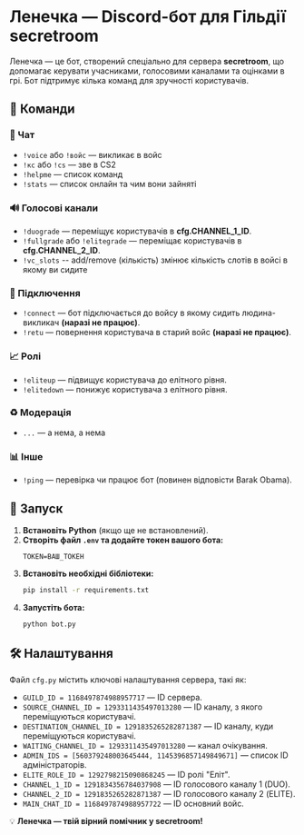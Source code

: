 # Ленечка — Discord-бот для Гільдії secretroom

Ленечка — це бот, створений спеціально для сервера **secretroom**, що допомагає керувати учасниками, голосовими каналами та оцінками в грі. Бот підтримує кілька команд для зручності користувачів.

## 📌 Команди

### 💬 Чат
- `!voice` або `!войс` — викликає в войс 
- `!кс` або `!cs` — зве в CS2
- `!helpme` — список команд
- `!stats` — список онлайн та чим вони зайняті


### 🔊 Голосові канали
- `!duograde` — переміщує користувачів в **cfg.CHANNEL_1_ID**.
- `!fullgrade` або `!elitegrade` — переміщає користувачів в **cfg.CHANNEL_2_ID**.
- `!vc_slots` -- add/remove (кількість) змінює кількість слотів в войсі в якому ви сидите

### 📡 Підключення
- `!connect` — бот підключається до войсу в якому сидить людина-викликач **(наразі не працює)**.
- `!retu` — повернення користувача в старий войс **(наразі не працює)**.

### 📈 Ролі
- `!eliteup` — підвищує користувача до елітного рівня.
- `!elitedown` — понижує користувача з елітного рівня.

### ♻️ Модерація
- `...` — а нема, а нема

### 📊 Інше
- `!ping` — перевірка чи працює бот (повинен відповісти Barak Obama).

## :rocket: Запуск
1. **Встановіть Python** (якщо ще не встановлений).
2. **Створіть файл `.env` та додайте токен вашого бота:**
   ```env
   TOKEN=ВАШ_ТОКЕН
   ```
3. **Встановіть необхідні бібліотеки:**
   ```sh
   pip install -r requirements.txt
   ```
4. **Запустіть бота:**
   ```sh
   python bot.py
   ```


## 🛠 Налаштування
Файл `cfg.py` містить ключові налаштування сервера, такі як:
- `GUILD_ID = 1168497874988957717` — ID сервера.
- `SOURCE_CHANNEL_ID = 1293311435497013280` — ID каналу, з якого переміщуються користувачі.
- `DESTINATION_CHANNEL_ID = 1291835265282871387` — ID каналу, куди переміщуються користувачі.
- `WAITING_CHANNEL_ID = 1293311435497013280` — канал очікування.
- `ADMIN_IDS = [560379248003645444, 1145396857149849671]` — список ID адміністраторів.
- `ELITE_ROLE_ID = 1292798215090868245` — ID ролі "Еліт".
- `CHANNEL_1_ID = 1291834356784037908` — ID голосового каналу 1 (DUO).
- `CHANNEL_2_ID = 1291835265282871387` — ID голосового каналу 2 (ELITE).
- `MAIN_CHAT_ID = 1168497874988957722` — ID основний войс.

💡 **Ленечка — твій вірний помічник у secretroom!**

